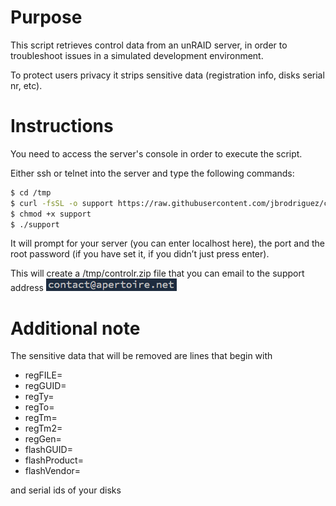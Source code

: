 # Purpose

This script retrieves control data from an unRAID server, in order to troubleshoot issues in a simulated development environment.

To protect users privacy it strips sensitive data (registration info, disks serial nr, etc).

# Instructions

You need to access the server's console in order to execute the script.

Either ssh or telnet into the server and type the following commands:

```bash
$ cd /tmp
$ curl -fsSL -o support https://raw.githubusercontent.com/jbrodriguez/controlr-support/master/support
$ chmod +x support
$ ./support
```

It will prompt for your server (you can enter localhost here), the port and the root password (if you have set it, if you didn’t just press enter).

This will create a /tmp/controlr.zip file that you can email to the support address ![support address](./contact.png)

# Additional note

The sensitive data that will be removed are lines that begin with

- regFILE=
- regGUID=
- regTy=
- regTo=
- regTm=
- regTm2=
- regGen=
- flashGUID=
- flashProduct=
- flashVendor=

and serial ids of your disks
